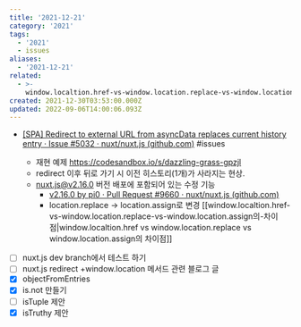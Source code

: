 ```yaml
---
title: '2021-12-21'
category: '2021'
tags:
  - '2021'
  - issues
aliases:
  - '2021-12-21'
related:
  - >-
    window.localtion.href-vs-window.location.replace-vs-window.location.assign의-차이점
created: 2021-12-30T03:53:00.000Z
updated: 2022-09-06T14:00:06.093Z
---
```


- [[SPA] Redirect to external URL from asyncData replaces current history entry · Issue #5032 · nuxt/nuxt.js (github.com)](https://github.com/nuxt/nuxt.js/issues/5032) #issues

  - 재현 예제 <https://codesandbox.io/s/dazzling-grass-gpzjl>
  - redirect 이후 뒤로 가기 시 이전 히스토리(1개)가 사라지는 현상.
  - <nuxt.js@v2.16.0> 버전 배포에 포함되어 있는 수정 기능
    - [v2.16.0 by pi0 · Pull Request #9660 · nuxt/nuxt.js (github.com)](https://github.com/nuxt/nuxt.js/pull/9660)
    - location.replace -> location.assign로 변경 [[window.localtion.href-vs-window.location.replace-vs-window.location.assign의-차이점|window.localtion.href vs window.location.replace vs window.location.assign의 차이점]]

- [ ] nuxt.js dev branch에서 테스트 하기
- [ ] nuxt.js redirect +window.location 메서드 관련 블로그 글
- [x] objectFromEntries
- [x] is.not 만들기
- [ ] isTuple 제안
- [x] isTruthy 제안
